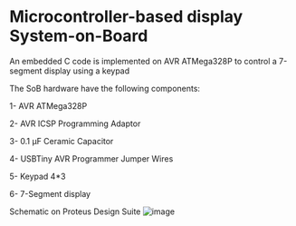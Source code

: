 # Microcontroller-based display System-on-Board
An embedded C code is implemented on AVR ATMega328P to control a 7-segment display using a keypad

The SoB hardware have the following components:

1- AVR ATMega328P

2- AVR ICSP Programming Adaptor

3- 0.1 µF Ceramic Capacitor

4-  USBTiny AVR Programmer Jumper Wires

5- Keypad 4*3

6- 7-Segment display 

Schematic on Proteus Design Suite
![image](https://github.com/AlaaTaha32/Microcontroller-Based-Display-System-on-Board/assets/154026967/a639f844-b4c9-410e-a5f6-ed6dfe4c73d9)
